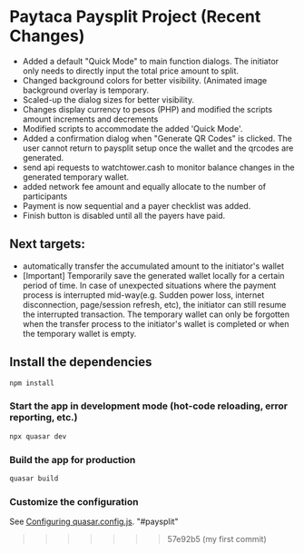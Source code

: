
# Paytaca Paysplit Project (Recent Changes)

- Added a default "Quick Mode" to main function dialogs. The initiator only needs to directly input the total price amount to split.
- Changed background colors for better visibility. (Animated image background overlay is temporary.
- Scaled-up the dialog sizes for better visibility.
- Changes display currency to pesos (PHP) and modified the scripts amount increments and decrements
- Modified scripts to accommodate the added 'Quick Mode'.
- Added a confirmation dialog when "Generate QR Codes" is clicked. The user cannot return to paysplit setup once the wallet and the qrcodes are generated.
- send api requests to watchtower.cash to monitor balance changes in the generated temporary wallet.
- added network fee amount and equally allocate to the number of participants
- Payment is now sequential and a payer checklist was added.
- Finish button is disabled until all the payers have paid.

## Next targets:
  - automatically transfer the accumulated amount to the initiator's wallet
  - [Important] Temporarily save the generated wallet locally for a certain period of time. In case of unexpected situations where the payment process is interrupted mid-way(e.g. Sudden power loss, internet disconnection, page/session refresh, etc), the initiator can still resume the interrupted transaction. The temporary wallet can only be forgotten when the transfer process to the initiator's wallet is completed or when the temporary wallet is empty.






## Install the dependencies
```bash
npm install
```

### Start the app in development mode (hot-code reloading, error reporting, etc.)
```bash
npx quasar dev
```

### Build the app for production
```bash
quasar build
```

### Customize the configuration
See [Configuring quasar.config.js](https://v2.quasar.dev/quasar-cli-vite/quasar-config-js).
"#paysplit" 
>>>>>>> 57e92b5 (my first commit)
